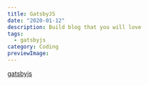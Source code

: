 ```yaml
---
title: GatsbyJS
date: "2020-01-12"
description: Build blog that you will love
tags:
  - gatsbyjs
category: Coding
previewImage:
---
```


[gatsbyjs](https://www.gatsbyjs.org)
